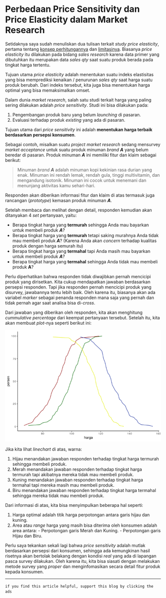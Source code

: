 Perbedaan Price Sensitivity dan Price Elasticity dalam Market Research
================

Setidaknya saya sudah menuliskan dua tulisan terkait *study price
elasticity*, pertama tentang [konsep
perhitungannya](https://ikanx101.com/blog/blog-posting-regresi/) dan
[limitasinya](https://ikanx101.com/blog/price_elas_lagi/). Biasanya
*price elasticity* itu dilakukan pada bidang *sales research* karena
data primer yang dibutuhkan itu merupakan data *sales qty* saat suatu
produk berada pada tingkat harga tertentu.

Tujuan utama *price elasticity* adalah menentukan suatu indeks
elastisitas yang bisa memprediksi kenaikan / penurunan *sales qty* saat
harga suatu produk berubah. Dari indeks tersebut, kita juga bisa
menentukan harga optimal yang bisa memaksimalkan omset.

Dalam dunia *market research*, salah satu studi terkait harga yang
paling sering dilakukan adalah *price sensitivity*. Studi ini bisa
dilakukan pada:

1.  Pengembangan produk baru yang belum *launching* di pasaran.
2.  Evaluasi terhadap produk *existing* yang ada di pasaran.

Tujuan utama dari *price sensitivity* ini adalah **menentukan harga
terbaik berdasarkan persepsi konsumen**.

Sebagai contoh, misalkan suatu *project market research* sedang
mensurvey *market acceptance* untuk suatu produk minuman *brand* ***A***
yang belum beredar di pasaran. Produk minuman ***A*** ini memiliki fitur
dan klaim sebagai berikut:

> Minuman *brand* ***A*** adalah minuman kopi kekinian rasa durian yang
> enak. Minuman ini rendah lemak, rendah gula, tinggi multivitamin, dan
> mengandung isotonik. Minuman ini cocok untuk menemani dan menunjang
> aktivitas kamu sehari-hari.

Responden akan diberikan informasi fitur dan klaim di atas termasuk juga
rancangan (*prototype*) kemasan produk minuman ***A***.

Setelah membaca dan melihat dengan detail, responden kemudian akan
ditanyakan 4 *set* pertanyaan, yaitu:

- Berapa tingkat harga yang **termurah** sehingga Anda mau bayarkan
  untuk membeli produk ***A***?
- Berapa tingkat harga yang **termurah** tetapi saking murahnya Anda
  tidak mau membeli produk ***A***? (Karena Anda akan *concern* terhadap
  kualitas produk dengan harga semurah itu)
- Berapa tingkat harga yang **termahal** tapi Anda masih mau bayarkan
  untuk membeli produk ***A***?
- Berapa tingkat harga yang **termahal** sehingga Anda tidak mau membeli
  produk **A**?

Perlu diperhatikan bahwa responden tidak diwajibkan pernah mencicipi
produk yang dirisetkan. Kita cukup mendapatkan jawaban berdasarkan
persepsi responden. Tapi jika responden pernah mencicipi produk yang
disurvey, jawabannya tentu lebih baik. Oleh karena itu, biasanya akan
ada variabel *marker* sebagai penanda responden mana saja yang pernah
dan tidak pernah agar saat analisa bisa di-*cross*.

Dari jawaban yang diberikan oleh responden, kita akan menghitung
*cummulative percentage* dari keempat pertanyaan tersebut. Setelah itu,
kita akan membuat *plot*-nya seperti berikut ini:

![](price_files/figure-gfm/unnamed-chunk-2-1.png)<!-- -->

Jika kita lihat *linechart* di atas, warna:

1.  Hijau menandakan jawaban responden terhadap tingkat harga termurah
    sehingga membeli produk.
2.  Merah menandakan jawaban responden terhadap tingkat harga termurah
    tapi akibatnya mereka tidak mau membeli produk.
3.  Kuning menandakan jawaban responden terhadap tingkat harga termahal
    tapi mereka masih mau membeli produk.
4.  Biru menandakan jawaban responden terhadap tingkat harga termahal
    sehingga mereka tidak mau membeli produk.

Dari informasi di atas, kita bisa menyimpulkan beberapa hal seperti:

1.  Harga optimal adalah titik harga perpotongan antara garis hijau dan
    kuning.
2.  Area atau *range* harga yang masih bisa diterima oleh konsumen
    adalah area antara: - Perpotongan garis Merah dan Kuning. -
    Perpotongan garis Hijau dan Biru.

Perlu saya tekankan sekali lagi bahwa *price sensitivity* adalah mutlak
berdasarkan persepsi dari konsumen, sehingga ada kemungkinan hasil
risetnya akan bertolak belakang dengan kondisi *real* yang ada di
lapangan pasca survey dilakukan. Oleh karena itu, kita bisa siasati
dengan melakukan metode survey yang *proper* dan menginfomasikan secara
detail fitur produk kepada konsumen.

------------------------------------------------------------------------

`if you find this article helpful, support this blog by clicking the ads`
